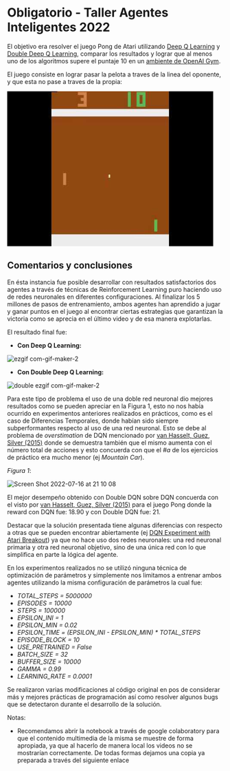 # Obligatorio - Taller Agentes Inteligentes 2022

El objetivo era resolver el juego Pong de Atari utilizando [Deep Q Learning](https://arxiv.org/pdf/1312.5602.pdf) y [Double Deep Q Learning](https://arxiv.org/pdf/1509.06461.pdf), comparar los resultados y lograr que al menos uno de los algoritmos supere el puntaje 10 en un [ambiente de OpenAI Gym](https://www.gymlibrary.ml/environments/atari/pong/).

El juego consiste en lograr pasar la pelota a traves de la linea del oponente, y que esta no pase a traves de la propia:

![image](https://github.com/fededemo/ObligatorioTallerIA/blob/main/assets/images/pong.jpg)

## Comentarios y conclusiones

En ésta instancia fue posible desarrollar con resultados satisfactorios dos agentes a través de técnicas de Reinforcement Learning puro haciendo uso de redes neuronales en diferentes configuraciones. Al finalizar los 5 millones de pasos de entrenamiento, ambos agentes han aprendido a jugar y ganar puntos en el juego al encontrar ciertas estrategias que garantizan la victoria como se aprecia en el último video y de esa manera explotarlas.

El resultado final fue:

- **Con Deep Q Learning:**

![ezgif com-gif-maker-2](https://user-images.githubusercontent.com/42256053/179375657-dba47b43-385f-4594-8b29-612b1103bf14.gif)

- **Con Double Deep Q Learning:**

![double ezgif com-gif-maker-2](https://user-images.githubusercontent.com/42256053/179375650-16a443fc-abb2-444a-8165-b1c136f8b45a.gif)

Para este tipo de problema el uso de una doble red neuronal dio mejores resultados como se pueden apreciar en la Figura 1, esto no nos había ocurrido en experimentos anteriores realizados en prácticos, como es el caso de Diferencias Temporales, donde habían sido siempre subperformantes respecto al uso de una red neuronal. Esto se debe al problema de *overstimation* de DQN mencionado por [van Hasselt, Guez, Silver (2015)](https://arxiv.org/pdf/1509.06461.pdf) donde se demuestra también que el mismo aumenta con el número total de acciones y esto concuerda con que el *#a* de los ejercicios de práctico era mucho menor (ej *Mountain Car*).

*_Figura 1_*:

<img width="891" alt="Screen Shot 2022-07-16 at 21 10 08" src="https://user-images.githubusercontent.com/42256053/179375721-32875639-98c8-4ae7-bef8-a3dc731ba4a7.png">

El mejor desempeño obtenido con Double DQN sobre DQN concuerda con el visto por [van Hasselt, Guez, Silver (2015)](https://arxiv.org/pdf/1509.06461.pdf) para el juego Pong donde la reward con DQN fue: 18.90 y con Double DQN fue: 21. 


Destacar que la solución presentada tiene algunas diferencias con respecto a otras que se pueden encontrar abiertamente (ej [DQN Experiment with Atari Breakout](https://nn.labml.ai/rl/dqn/experiment.html)) ya que no hace uso dos redes neuronales: una red neuronal primaria y otra red neuronal objetivo, sino de una única red con lo que simplifica en parte la lógica del agente.

En los experimentos realizados no se utilizó ninguna técnica de optimización de parámetros y simplemente nos limitamos a entrenar ambos agentes utilizando la misma configuración de parámetros la cual fue:

- *TOTAL_STEPS = 5000000*
- *EPISODES = 10000*
- *STEPS = 100000*
- *EPSILON_INI = 1*
- *EPSILON_MIN = 0.02*
- *EPSILON_TIME = (EPSILON_INI - EPSILON_MIN) * TOTAL_STEPS*
- *EPISODE_BLOCK = 10*
- *USE_PRETRAINED = False*
- *BATCH_SIZE = 32*
- *BUFFER_SIZE = 10000*
- *GAMMA = 0.99*
- *LEARNING_RATE = 0.0001*


Se realizaron varias modificaciones al código original en pos de considerar más y mejores prácticas de programación así como resolver algunos bugs que se detectaron durante el desarrollo de la solución.

Notas:

- Recomendamos abrir la notebook a través de google colaboratory para que el contenido multimedia de la misma se muestre de forma apropiada, ya que al hacerlo de manera local los videos no se mostrarían correctamente. De todas formas dejamos una copia ya preparada a través del siguiente enlace
